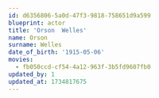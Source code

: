 ```yaml
---
id: d6356806-5a0d-47f3-9818-758651d9a599
blueprint: actor
title: 'Orson  Welles'
name: Orson
surname: Welles
date_of_birth: '1915-05-06'
movies:
  - fb050ccd-cf54-4a12-963f-3b5fd9607fb0
updated_by: 1
updated_at: 1734817675
---
```

